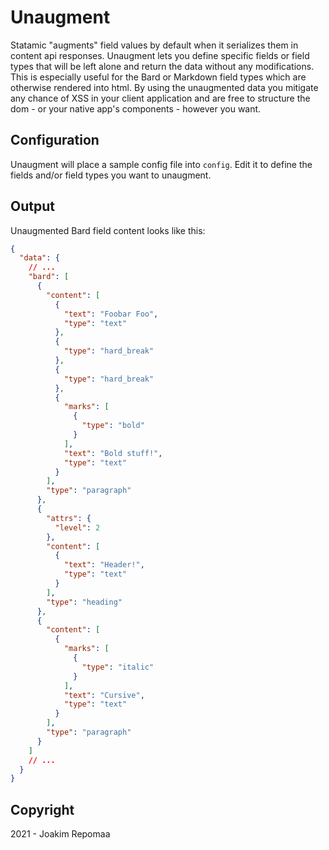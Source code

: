 # Unaugment

Statamic "augments" field values by default when it serializes them in content
api responses. Unaugment lets you define specific fields or field types that
will be left alone and return the data without any modifications. This is
especially useful for the Bard or Markdown field types which are otherwise
rendered into html. By using the unaugmented data you mitigate any chance of XSS
in your client application and are free to structure the dom - or your native app's components - however you want.

## Configuration

Unaugment will place a sample config file into `config`. Edit it to define the
fields and/or field types you want to unaugment.

## Output

Unaugmented Bard field content looks like this:

```json
{
  "data": {
    // ...
    "bard": [
      {
        "content": [
          {
            "text": "Foobar Foo",
            "type": "text"
          },
          {
            "type": "hard_break"
          },
          {
            "type": "hard_break"
          },
          {
            "marks": [
              {
                "type": "bold"
              }
            ],
            "text": "Bold stuff!",
            "type": "text"
          }
        ],
        "type": "paragraph"
      },
      {
        "attrs": {
          "level": 2
        },
        "content": [
          {
            "text": "Header!",
            "type": "text"
          }
        ],
        "type": "heading"
      },
      {
        "content": [
          {
            "marks": [
              {
                "type": "italic"
              }
            ],
            "text": "Cursive",
            "type": "text"
          }
        ],
        "type": "paragraph"
      }
    ]
    // ...
  }
}
```

## Copyright

2021 - Joakim Repomaa

